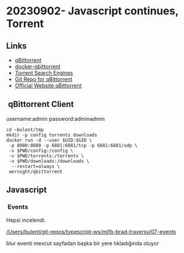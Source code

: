 # 20230902- Javascript continues, Torrent

## Links

- [qBittorrent](https://hub.docker.com/r/wernight/qbittorrent)
- [docker-qbittorrent](https://github.com/wernight/docker-qbittorrent)
- [Torrent Search Engines](https://github.com/qbittorrent/search-plugins/wiki/Unofficial-search-plugins#plugins-for-public-sites)
- [Git Repo for qBittorrent](https://github.com/qbittorrent/qBittorrent/)
- [Official Website qBittorrent](https://www.qbittorrent.org/)

##  qBittorrent Client

username:admin
password:adminadmin

```console
cd ~bulent/tmp 
mkdir -p config torrents downloads
docker run -d --user $UID:$GID \
 -p 8080:8080 -p 6881:6881/tcp -p 6881:6881/udp \
 -v $PWD/config:/config \
 -v $PWD/torrents:/torrents \
 -v $PWD/downloads:/downloads \
  --restart=always \
 wernight/qbittorrent
```

## Javascript

###  Events

Hepsi incelendi.

[/Users/bulent/git-repos/typescript-ws/mjfb-brad-traversy/07-events](/Users/bulent/git-repos/typescript-ws/mjfb-brad-traversy/07-events)

blur eventi mevcut sayfadan başka bir yere tıkladığında oluyor
